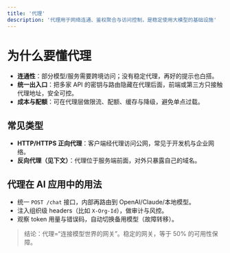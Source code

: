 ```yaml
---
title: '代理'
description: '代理用于网络连通、鉴权聚合与访问控制，是稳定使用大模型的基础设施'
---
```


# 为什么要懂代理

- **连通性**：部分模型/服务需要跨境访问；没有稳定代理，再好的提示也白搭。
- **统一出入口**：把多家 API 的密钥与路由隐藏在代理后面，前端或第三方只接触代理地址，安全可控。
- **成本与配额**：可在代理层做限流、配额、缓存与降级，避免单点过载。

## 常见类型

- **HTTP/HTTPS 正向代理**：客户端经代理访问公网，常见于开发机与企业网络。
- **反向代理（见下文）**：代理位于服务端前面，对外只暴露自己的域名。

## 代理在 AI 应用中的用法

- 统一 `POST /chat` 接口，内部再路由到 OpenAI/Claude/本地模型。
- 注入组织级 headers（比如 `X-Org-Id`），做审计与风控。
- 观察 token 用量与错误码，自动切换备用模型（故障转移）。

> 结论：代理=“连接模型世界的网关”。稳定的网关，等于 50% 的可用性保障。
